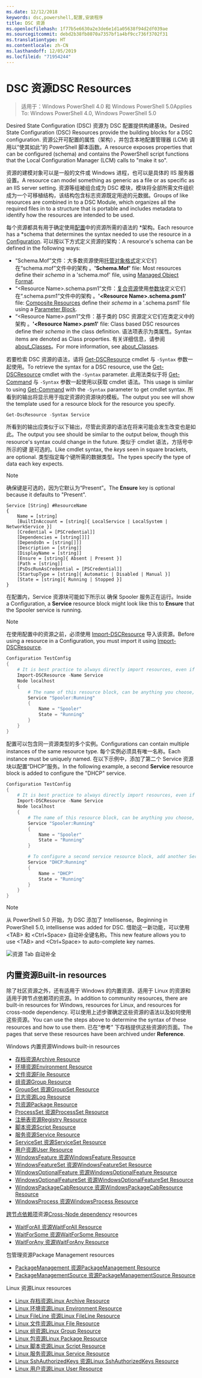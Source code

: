 ```yaml
---
ms.date: 12/12/2018
keywords: dsc,powershell,配置,安装程序
title: DSC 资源
ms.openlocfilehash: 1f77b5e6630a2e3de6e1d1a05638f94d2df039ae
ms.sourcegitcommit: debd2b38fb8070a7357bf1a4bf9cc736f3702f31
ms.translationtype: HT
ms.contentlocale: zh-CN
ms.lasthandoff: 12/05/2019
ms.locfileid: "71954244"
---
```

# <a name="dsc-resources"></a><span data-ttu-id="5287d-103">DSC 资源</span><span class="sxs-lookup"><span data-stu-id="5287d-103">DSC Resources</span></span>

><span data-ttu-id="5287d-104">适用于：Windows PowerShell 4.0 和 Windows PowerShell 5.0</span><span class="sxs-lookup"><span data-stu-id="5287d-104">Applies To: Windows PowerShell 4.0, Windows PowerShell 5.0</span></span>

<span data-ttu-id="5287d-105">Desired State Configuration (DSC) 资源为 DSC 配置提供构建基块。</span><span class="sxs-lookup"><span data-stu-id="5287d-105">Desired State Configuration (DSC) Resources provide the building blocks for a DSC configuration.</span></span> <span data-ttu-id="5287d-106">资源公开可配置的属性（架构），并包含本地配置管理器 (LCM) 调用以“使其如此”的 PowerShell 脚本函数。</span><span class="sxs-lookup"><span data-stu-id="5287d-106">A resource exposes properties that can be configured (schema) and contains the PowerShell script functions that the Local Configuration Manager (LCM) calls to "make it so".</span></span>

<span data-ttu-id="5287d-107">资源的建模对象可以是一般的文件或 Windows 进程，也可以是具体的 IIS 服务器设置。</span><span class="sxs-lookup"><span data-stu-id="5287d-107">A resource can model something as generic as a file or as specific as an IIS server setting.</span></span>  <span data-ttu-id="5287d-108">资源等组被组合成为 DSC 模块，模块将全部所需文件组织成为一个可移植结构，该结构包含标志资源既定用途的元数据。</span><span class="sxs-lookup"><span data-stu-id="5287d-108">Groups of like resources are combined in to a DSC Module, which organizes all the required files in to a structure that is portable and includes metadata to identify how the resources are intended to be used.</span></span>

<span data-ttu-id="5287d-109">每个资源都具有用于确定使用[配置](../configurations/configurations.md)中的资源所需的语法的 \*架构。</span><span class="sxs-lookup"><span data-stu-id="5287d-109">Each resource has a \*schema that determines the syntax needed to use the resource in a [Configuration](../configurations/configurations.md).</span></span> <span data-ttu-id="5287d-110">可以按以下方式定义资源的架构：</span><span class="sxs-lookup"><span data-stu-id="5287d-110">A resource's schema can be defined in the following ways:</span></span>

- <span data-ttu-id="5287d-111"> “Schema.Mof”文件：大多数资源使用[托管对象格式](/windows/desktop/wmisdk/managed-object-format--mof-)定义它们在“schema.mof”文件中的架构  。</span><span class="sxs-lookup"><span data-stu-id="5287d-111">**'Schema.Mof'** file: Most resources define their *schema* in a 'schema.mof' file, using [Managed Object Format](/windows/desktop/wmisdk/managed-object-format--mof-).</span></span>
- <span data-ttu-id="5287d-112"> “\<Resource Name\>.schema.psm1”文件：[复合资源](../configurations/compositeConfigs.md)使用[参数块](/powershell/module/microsoft.powershell.core/about/about_functions?view=powershell-6#functions-with-parameters)定义它们在“<ResourceName>.schema.psm1”文件中的架构  。</span><span class="sxs-lookup"><span data-stu-id="5287d-112">**'\<Resource Name\>.schema.psm1'** file: [Composite Resources](../configurations/compositeConfigs.md) define their *schema* in a '<ResourceName>.schema.psm1' file using a [Parameter Block](/powershell/module/microsoft.powershell.core/about/about_functions?view=powershell-6#functions-with-parameters).</span></span>
- <span data-ttu-id="5287d-113"> “\<Resource Name\>.psm1”文件：基于类的 DSC 资源定义它们在类定义中的架构  。</span><span class="sxs-lookup"><span data-stu-id="5287d-113">**'\<Resource Name\>.psm1'** file: Class based DSC resources define their *schema* in the class definition.</span></span> <span data-ttu-id="5287d-114">语法项表示为类属性。</span><span class="sxs-lookup"><span data-stu-id="5287d-114">Syntax items are denoted as Class properties.</span></span> <span data-ttu-id="5287d-115">有关详细信息，请参阅 [about_Classes](/powershell/module/psdesiredstateconfiguration/about/about_classes_and_dsc)。</span><span class="sxs-lookup"><span data-stu-id="5287d-115">For more information, see [about_Classes](/powershell/module/psdesiredstateconfiguration/about/about_classes_and_dsc).</span></span>

<span data-ttu-id="5287d-116">若要检索 DSC 资源的语法，请将 [Get-DSCResource](/powershell/module/PSDesiredStateConfiguration/Get-DscResource) cmdlet 与 `-Syntax` 参数一起使用。</span><span class="sxs-lookup"><span data-stu-id="5287d-116">To retrieve the syntax for a DSC resource, use the [Get-DSCResource](/powershell/module/PSDesiredStateConfiguration/Get-DscResource) cmdlet with the `-Syntax` parameter.</span></span> <span data-ttu-id="5287d-117">此用法类似于将 [Get-Command](/powershell/module/microsoft.powershell.core/get-command) 与 `-Syntax` 参数一起使用以获取 cmdlet 语法。</span><span class="sxs-lookup"><span data-stu-id="5287d-117">This usage is similar to using [Get-Command](/powershell/module/microsoft.powershell.core/get-command) with the `-Syntax` parameter to get cmdlet syntax.</span></span> <span data-ttu-id="5287d-118">所看到的输出将显示用于指定资源的资源块的模板。</span><span class="sxs-lookup"><span data-stu-id="5287d-118">The output you see will show the template used for a resource block for the resource you specify.</span></span>

```powershell
Get-DscResource -Syntax Service
```

<span data-ttu-id="5287d-119">所看到的输出应类似于以下输出，尽管此资源的语法在将来可能会发生改变也是如此。</span><span class="sxs-lookup"><span data-stu-id="5287d-119">The output you see should be similar to the output below, though this resource's syntax could change in the future.</span></span> <span data-ttu-id="5287d-120">类似于 cmdlet 语法，方括号中所示的键  是可选的。</span><span class="sxs-lookup"><span data-stu-id="5287d-120">Like cmdlet syntax, the *keys* seen in square brackets, are optional.</span></span> <span data-ttu-id="5287d-121">类型指定每个键所需的数据类型。</span><span class="sxs-lookup"><span data-stu-id="5287d-121">The types specify the type of data each key expects.</span></span>

> [!NOTE]
> <span data-ttu-id="5287d-122"> 确保键是可选的，因为它默认为“Present”。</span><span class="sxs-lookup"><span data-stu-id="5287d-122">The **Ensure** key is optional because it defaults to "Present".</span></span>

```output
Service [String] #ResourceName
{
    Name = [string]
    [BuiltInAccount = [string]{ LocalService | LocalSystem | NetworkService }]
    [Credential = [PSCredential]]
    [Dependencies = [string[]]]
    [DependsOn = [string[]]]
    [Description = [string]]
    [DisplayName = [string]]
    [Ensure = [string]{ Absent | Present }]
    [Path = [string]]
    [PsDscRunAsCredential = [PSCredential]]
    [StartupType = [string]{ Automatic | Disabled | Manual }]
    [State = [string]{ Running | Stopped }]
}
```

<span data-ttu-id="5287d-123">在配置内，Service  资源块可能如下所示以  确保 Spooler 服务正在运行。</span><span class="sxs-lookup"><span data-stu-id="5287d-123">Inside a Configuration, a **Service** resource block might look like this to **Ensure** that the Spooler service is running.</span></span>

> [!NOTE]
> <span data-ttu-id="5287d-124">在使用配置中的资源之前，必须使用 [Import-DSCResource](../configurations/import-dscresource.md) 导入该资源。</span><span class="sxs-lookup"><span data-stu-id="5287d-124">Before using a resource in a Configuration, you must import it using [Import-DSCResource](../configurations/import-dscresource.md).</span></span>

```powershell
Configuration TestConfig
{
    # It is best practice to always directly import resources, even if the resource is a built-in resource.
    Import-DSCResource -Name Service
    Node localhost
    {
        # The name of this resource block, can be anything you choose, as long as it is of type [String] as indicated by the schema.
        Service "Spooler:Running"
        {
            Name = "Spooler"
            State = "Running"
        }
    }
}
```

<span data-ttu-id="5287d-125">配置可以包含同一资源类型的多个实例。</span><span class="sxs-lookup"><span data-stu-id="5287d-125">Configurations can contain multiple instances of the same resource type.</span></span> <span data-ttu-id="5287d-126">每个实例必须具有唯一名称。</span><span class="sxs-lookup"><span data-stu-id="5287d-126">Each instance must be uniquely named.</span></span> <span data-ttu-id="5287d-127">在以下示例中，添加了第二个 Service  资源块以配置“DHCP”服务。</span><span class="sxs-lookup"><span data-stu-id="5287d-127">In the following example, a second **Service** resource block is added to configure the "DHCP" service.</span></span>

```powershell
Configuration TestConfig
{
    # It is best practice to always directly import resources, even if the resource is a built-in resource.
    Import-DSCResource -Name Service
    Node localhost
    {
        # The name of this resource block, can be anything you choose, as long as it is of type [String] as indicated by the schema.
        Service "Spooler:Running"
        {
            Name = "Spooler"
            State = "Running"
        }

        # To configure a second service resource block, add another Service resource block and use a unique name.
        Service "DHCP:Running"
        {
            Name = "DHCP"
            State = "Running"
        }
    }
}
```

> [!NOTE]
> <span data-ttu-id="5287d-128">从 PowerShell 5.0 开始，为 DSC 添加了 Intellisense。</span><span class="sxs-lookup"><span data-stu-id="5287d-128">Beginning in PowerShell 5.0, intellisense was added for DSC.</span></span> <span data-ttu-id="5287d-129">借助这一新功能，可以使用 \<TAB\> 和 \<Ctrl+Space\> 自动补全键名称。</span><span class="sxs-lookup"><span data-stu-id="5287d-129">This new feature allows you to use \<TAB\> and \<Ctrl+Space\> to auto-complete key names.</span></span>

![资源 Tab 自动补全](../media/resource-tabcompletion.png)

## <a name="built-in-resources"></a><span data-ttu-id="5287d-131">内置资源</span><span class="sxs-lookup"><span data-stu-id="5287d-131">Built-in resources</span></span>

<span data-ttu-id="5287d-132">除了社区资源之外，还有适用于 Windows 的内置资源、适用于 Linux 的资源和适用于跨节点依赖项的资源。</span><span class="sxs-lookup"><span data-stu-id="5287d-132">In addition to community resources, there are built-in resources for Windows, resources for Linux, and resources for cross-node dependency.</span></span> <span data-ttu-id="5287d-133">可以使用上述步骤确定这些资源的语法以及如何使用这些资源。</span><span class="sxs-lookup"><span data-stu-id="5287d-133">You can use the steps above to determine the syntax of these resources and how to use them.</span></span> <span data-ttu-id="5287d-134">已在“参考”  下存档提供这些资源的页面。</span><span class="sxs-lookup"><span data-stu-id="5287d-134">The pages that serve these resources have been archived under **Reference**.</span></span>

<span data-ttu-id="5287d-135">Windows 内置资源</span><span class="sxs-lookup"><span data-stu-id="5287d-135">Windows built-in resources</span></span>

* [<span data-ttu-id="5287d-136">存档资源</span><span class="sxs-lookup"><span data-stu-id="5287d-136">Archive Resource</span></span>](../reference/resources/windows/archiveResource.md)
* [<span data-ttu-id="5287d-137">环境资源</span><span class="sxs-lookup"><span data-stu-id="5287d-137">Environment Resource</span></span>](../reference/resources/windows/environmentResource.md)
* [<span data-ttu-id="5287d-138">文件资源</span><span class="sxs-lookup"><span data-stu-id="5287d-138">File Resource</span></span>](../reference/resources/windows/fileResource.md)
* [<span data-ttu-id="5287d-139">组资源</span><span class="sxs-lookup"><span data-stu-id="5287d-139">Group Resource</span></span>](../reference/resources/windows/groupResource.md)
* [<span data-ttu-id="5287d-140">GroupSet 资源</span><span class="sxs-lookup"><span data-stu-id="5287d-140">GroupSet Resource</span></span>](../reference/resources/windows/groupSetResource.md)
* [<span data-ttu-id="5287d-141">日志资源</span><span class="sxs-lookup"><span data-stu-id="5287d-141">Log Resource</span></span>](../reference/resources/windows/logResource.md)
* [<span data-ttu-id="5287d-142">包资源</span><span class="sxs-lookup"><span data-stu-id="5287d-142">Package Resource</span></span>](../reference/resources/windows/packageResource.md)
* [<span data-ttu-id="5287d-143">ProcessSet 资源</span><span class="sxs-lookup"><span data-stu-id="5287d-143">ProcessSet Resource</span></span>](../reference/resources/windows/ProcessSetResource.md)
* [<span data-ttu-id="5287d-144">注册表资源</span><span class="sxs-lookup"><span data-stu-id="5287d-144">Registry Resource</span></span>](../reference/resources/windows/registryResource.md)
* [<span data-ttu-id="5287d-145">脚本资源</span><span class="sxs-lookup"><span data-stu-id="5287d-145">Script Resource</span></span>](../reference/resources/windows/scriptResource.md)
* [<span data-ttu-id="5287d-146">服务资源</span><span class="sxs-lookup"><span data-stu-id="5287d-146">Service Resource</span></span>](../reference/resources/windows/serviceResource.md)
* [<span data-ttu-id="5287d-147">ServiceSet 资源</span><span class="sxs-lookup"><span data-stu-id="5287d-147">ServiceSet Resource</span></span>](../reference/resources/windows/serviceSetResource.md)
* [<span data-ttu-id="5287d-148">用户资源</span><span class="sxs-lookup"><span data-stu-id="5287d-148">User Resource</span></span>](../reference/resources/windows/userResource.md)
* [<span data-ttu-id="5287d-149">WindowsFeature 资源</span><span class="sxs-lookup"><span data-stu-id="5287d-149">WindowsFeature Resource</span></span>](../reference/resources/windows/windowsFeatureResource.md)
* [<span data-ttu-id="5287d-150">WindowsFeatureSet 资源</span><span class="sxs-lookup"><span data-stu-id="5287d-150">WindowsFeatureSet Resource</span></span>](../reference/resources/windows/windowsFeatureSetResource.md)
* [<span data-ttu-id="5287d-151">WindowsOptionalFeature 资源</span><span class="sxs-lookup"><span data-stu-id="5287d-151">WindowsOptionalFeature Resource</span></span>](../reference/resources/windows/windowsOptionalFeatureResource.md)
* [<span data-ttu-id="5287d-152">WindowsOptionalFeatureSet 资源</span><span class="sxs-lookup"><span data-stu-id="5287d-152">WindowsOptionalFeatureSet Resource</span></span>](../reference/resources/windows/windowsOptionalFeatureSetResource.md)
* [<span data-ttu-id="5287d-153">WindowsPackageCabResource 资源</span><span class="sxs-lookup"><span data-stu-id="5287d-153">WindowsPackageCabResource Resource</span></span>](../reference/resources/windows/windowsPackageCabResource.md)
* [<span data-ttu-id="5287d-154">WindowsProcess 资源</span><span class="sxs-lookup"><span data-stu-id="5287d-154">WindowsProcess Resource</span></span>](../reference/resources/windows/windowsProcessResource.md)

<span data-ttu-id="5287d-155">[跨节点依赖项](../configurations/crossNodeDependencies.md)资源</span><span class="sxs-lookup"><span data-stu-id="5287d-155">[Cross-Node dependency](../configurations/crossNodeDependencies.md) resources</span></span>

* [<span data-ttu-id="5287d-156">WaitForAll 资源</span><span class="sxs-lookup"><span data-stu-id="5287d-156">WaitForAll Resource</span></span>](../reference/resources/windows/waitForAllResource.md)
* [<span data-ttu-id="5287d-157">WaitForSome 资源</span><span class="sxs-lookup"><span data-stu-id="5287d-157">WaitForSome Resource</span></span>](../reference/resources/windows/waitForSomeResource.md)
* [<span data-ttu-id="5287d-158">WaitForAny 资源</span><span class="sxs-lookup"><span data-stu-id="5287d-158">WaitForAny Resource</span></span>](../reference/resources/windows/waitForAnyResource.md)

<span data-ttu-id="5287d-159">包管理资源</span><span class="sxs-lookup"><span data-stu-id="5287d-159">Package Management resources</span></span>

* [<span data-ttu-id="5287d-160">PackageManagement 资源</span><span class="sxs-lookup"><span data-stu-id="5287d-160">PackageManagement Resource</span></span>](../reference/resources/packagemanagement/PackageManagementDscResource.md)
* [<span data-ttu-id="5287d-161">PackageManagementSource 资源</span><span class="sxs-lookup"><span data-stu-id="5287d-161">PackageManagementSource Resource</span></span>](../reference/resources/packagemanagement/PackageManagementSourceDscResource.md)

<span data-ttu-id="5287d-162">Linux 资源</span><span class="sxs-lookup"><span data-stu-id="5287d-162">Linux resources</span></span>

* [<span data-ttu-id="5287d-163">Linux 存档资源</span><span class="sxs-lookup"><span data-stu-id="5287d-163">Linux Archive Resource</span></span>](../reference/resources/linux/lnxArchiveResource.md)
* [<span data-ttu-id="5287d-164">Linux 环境资源</span><span class="sxs-lookup"><span data-stu-id="5287d-164">Linux Environment Resource</span></span>](../reference/resources/linux/lnxEnvironmentResource.md)
* [<span data-ttu-id="5287d-165">Linux FileLine 资源</span><span class="sxs-lookup"><span data-stu-id="5287d-165">Linux FileLine Resource</span></span>](../reference/resources/linux/lnxFileLineResource.md)
* [<span data-ttu-id="5287d-166">Linux 文件资源</span><span class="sxs-lookup"><span data-stu-id="5287d-166">Linux File Resource</span></span>](../reference/resources/linux/lnxFileResource.md)
* [<span data-ttu-id="5287d-167">Linux 组资源</span><span class="sxs-lookup"><span data-stu-id="5287d-167">Linux Group Resource</span></span>](../reference/resources/linux/lnxGroupResource.md)
* [<span data-ttu-id="5287d-168">Linux 包资源</span><span class="sxs-lookup"><span data-stu-id="5287d-168">Linux Package Resource</span></span>](../reference/resources/linux/lnxPackageResource.md)
* [<span data-ttu-id="5287d-169">Linux 脚本资源</span><span class="sxs-lookup"><span data-stu-id="5287d-169">Linux Script Resource</span></span>](../reference/resources/linux/lnxScriptResource.md)
* [<span data-ttu-id="5287d-170">Linux 服务资源</span><span class="sxs-lookup"><span data-stu-id="5287d-170">Linux Service Resource</span></span>](../reference/resources/linux/lnxServiceResource.md)
* [<span data-ttu-id="5287d-171">Linux SshAuthorizedKeys 资源</span><span class="sxs-lookup"><span data-stu-id="5287d-171">Linux SshAuthorizedKeys Resource</span></span>](../reference/resources/linux/lnxSshAuthorizedKeysResource.md)
* [<span data-ttu-id="5287d-172">Linux 用户资源</span><span class="sxs-lookup"><span data-stu-id="5287d-172">Linux User Resource</span></span>](../reference/resources/linux/lnxUserResource.md)
